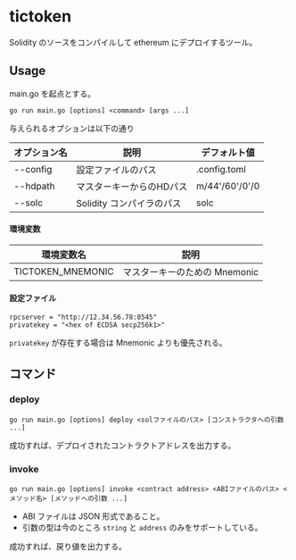 # tictoken

Solidity のソースをコンパイルして ethereum にデプロイするツール。

## Usage

main.go を起点とする。

```shell
go run main.go [options] <command> [args ...]
```

与えられるオプションは以下の通り

| オプション名 | 説明                      | デフォルト値   |
| ------------ | ------------------------- | -------------- |
| --config     | 設定ファイルのパス        | .config.toml   |
| --hdpath     | マスターキーからのHDパス  | m/44'/60'/0'/0 |
| --solc       | Solidity コンパイラのパス | solc           |



#### 環境変数

| 環境変数名        | 説明                          |
| ----------------- | ----------------------------- |
| TICTOKEN_MNEMONIC | マスターキーのための Mnemonic |



#### 設定ファイル

```
rpcserver = "http://12.34.56.78:8545"
privatekey = "<hex of ECDSA secp256k1>"
```

`privatekey` が存在する場合は Mnemonic よりも優先される。


## コマンド

### deploy

```shell
go run main.go [options] deploy <solファイルのパス> [コンストラクタへの引数 ...]
```

成功すれば、デプロイされたコントラクトアドレスを出力する。

### invoke

```shell
go run main.go [options] invoke <contract address> <ABIファイルのパス> <メソッド名> [メソッドへの引数 ...]
```

* ABI ファイルは JSON 形式であること。
* 引数の型は今のところ `string` と `address` のみをサポートしている。

成功すれば、戻り値を出力する。

